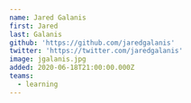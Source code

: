 ```yaml
---
name: Jared Galanis
first: Jared
last: Galanis
github: 'https://github.com/jaredgalanis'
twitter: 'https://twitter.com/jaredgalanis'
image: jgalanis.jpg
added: 2020-06-18T21:00:00.000Z
teams:
  - learning
---
```

